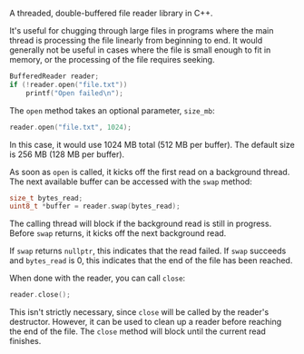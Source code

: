 A threaded, double-buffered file reader library in C++.

It's useful for chugging through large files in programs where the main thread
is processing the file linearly from beginning to end. It would generally not
be useful in cases where the file is small enough to fit in memory, or the
processing of the file requires seeking.

```c++
BufferedReader reader;
if (!reader.open("file.txt"))
    printf("Open failed\n");
```

The `open` method takes an optional parameter, `size_mb`:

```c++
reader.open("file.txt", 1024);
```

In this case, it would use 1024 MB total (512 MB per buffer). The default size
is 256 MB (128 MB per buffer).

As soon as `open` is called, it kicks off the first read on a background
thread. The next available buffer can be accessed with the `swap` method:

```c++
size_t bytes_read;
uint8_t *buffer = reader.swap(bytes_read);
```

The calling thread will block if the background read is still in progress.
Before `swap` returns, it kicks off the next background read.

If `swap` returns `nullptr`, this indicates that the read failed. If `swap`
succeeds and `bytes_read` is 0, this indicates that the end of the file has
been reached.

When done with the reader, you can call `close`:

```c++
reader.close();
```

This isn't strictly necessary, since `close` will be called by the reader's
destructor. However, it can be used to clean up a reader before reaching the
end of the file. The `close` method will block until the current read finishes.
